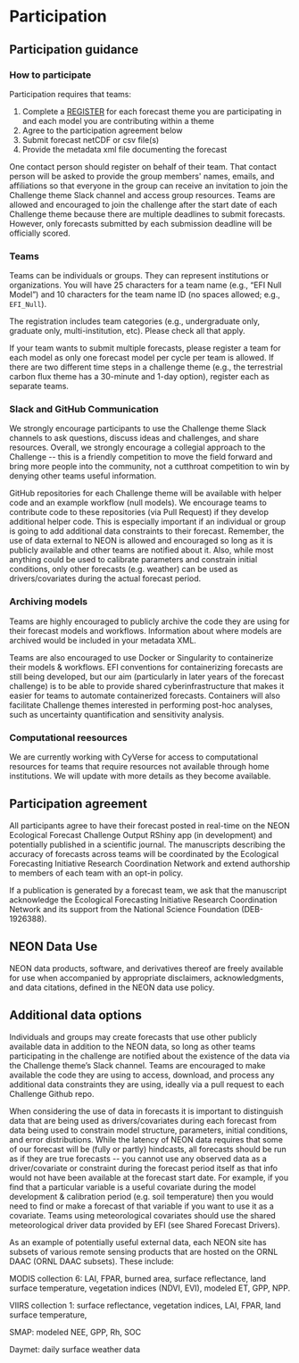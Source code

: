 # Participation

## Participation guidance

### How to participate

Participation requires that teams: 

1. Complete a [REGISTER](https://nd.qualtrics.com/jfe/form/SV_9MJ29y2xNrBOjqZ) for each forecast theme you are participating in and each model you are contributing within a theme
2. Agree to the participation agreement below
3. Submit forecast netCDF or csv file(s) 
4. Provide the metadata xml file documenting the forecast 

One contact person should register on behalf of their team. That contact person will be asked to provide the group members' names, emails, and affiliations so that everyone in the group can receive an invitation to join the Challenge theme Slack channel and access group resources. Teams are allowed and encouraged to join the challenge after the start date of each Challenge theme because there are multiple deadlines to submit forecasts. However, only forecasts submitted by each submission deadline will be officially scored.


### Teams

Teams can be individuals or groups. They can represent institutions or organizations. You will have 25 characters for a team name (e.g., “EFI Null Model”) and 10 characters for the team name ID (no spaces allowed; e.g., `EFI_Null`). 

The registration includes team categories (e.g., undergraduate only, graduate only, multi-institution, etc). Please check all that apply.

If your team wants to submit multiple forecasts, please register a team for each model as only one forecast model per cycle per team is allowed. If there are two different time steps in a challenge theme (e.g., the terrestrial carbon flux theme has a 30-minute and 1-day option), register each as separate teams.

### Slack and GitHub Communication

We strongly encourage participants to use the Challenge theme Slack channels to ask questions, discuss ideas and challenges, and share resources. Overall, we strongly encourage a collegial approach to the Challenge -- this is a friendly competition to move the field forward and bring more people into the community, not a cutthroat competition to win by denying other teams useful information.

GitHub repositories for each Challenge theme will be available with helper code and an example workflow (null models). We encourage teams to contribute code to these repositories (via Pull Request) if they develop additional helper code. This is especially important if an individual or group is going to add additional data constraints to their forecast. Remember, the use of data external to NEON is allowed and encouraged so long as it is publicly available and other teams are notified about it. Also, while most anything could be used to calibrate parameters and constrain initial conditions, only other forecasts (e.g. weather) can be used as drivers/covariates during the actual forecast period. 

### Archiving models

Teams are highly encouraged to publicly archive the code they are using for their forecast models and workflows. Information about where models are archived would be included in your metadata XML.

Teams are also encouraged to use Docker or Singularity to containerize their models & workflows. EFI conventions for containerizing forecasts are still being developed, but our aim (particularly in later years of the forecast challenge) is to be able to provide shared cyberinfrastructure that makes it easier for teams to automate containerized forecasts. Containers will also facilitate Challenge themes interested in performing post-hoc analyses, such as uncertainty quantification and sensitivity analysis.

### Computational reesources
We are currently working with CyVerse for access to computational resources for teams that require resources not available through home institutions. We will update with more details as they become available.

## Participation agreement

All participants agree to have their forecast posted in real-time on the NEON Ecological Forecast Challenge Output RShiny app (in development) and potentially published in a scientific journal. The manuscripts describing the accuracy of forecasts across teams will be coordinated by the Ecological Forecasting Initiative Research Coordination Network and extend authorship to members of each team with an opt-in policy. 

If a publication is generated by a forecast team, we ask that the manuscript acknowledge the Ecological Forecasting Initiative Research Coordination Network and its support from the National Science Foundation (DEB-1926388).

## NEON Data Use

NEON data products, software, and derivatives thereof are freely available for use when accompanied by appropriate disclaimers, acknowledgments, and data citations, defined in the NEON data use policy.

## Additional data options

Individuals and groups may create forecasts that use other publicly available data in addition to the NEON data, so long as other teams participating in the challenge are notified about the existence of the data via the Challenge theme’s Slack channel. Teams are encouraged to make available the code they are using to access, download, and process any additional data constraints they are using, ideally via a pull request to each Challenge Github repo. 

When considering the use of data in forecasts it is important to distinguish data that are being used as drivers/covariates during each forecast from data being used to constrain model structure, parameters, initial conditions, and error distributions. While the latency of NEON data requires that some of our forecast will be (fully or partly) hindcasts, all forecasts should be run as if they are true forecasts -- you cannot use any observed data as a driver/covariate or constraint during the forecast period itself as that info would not have been available at the forecast start date. For example, if you find that a particular variable is a useful covariate during the model development & calibration period (e.g. soil temperature) then you would need to find or make a forecast of that variable if you want to use it as a covariate. Teams using meteorological covariates should use the shared meteorological driver data provided by EFI (see Shared Forecast Drivers).

As an example of potentially useful external data, each NEON site has subsets of various remote sensing products that are hosted on the ORNL DAAC (ORNL DAAC subsets). These include:

MODIS collection 6: LAI, FPAR, burned area, surface reflectance, land surface temperature, vegetation indices (NDVI, EVI), modeled ET, GPP, NPP.

VIIRS collection 1: surface reflectance, vegetation indices, LAI, FPAR, land surface temperature,

SMAP: modeled NEE, GPP, Rh, SOC

Daymet: daily surface weather data
